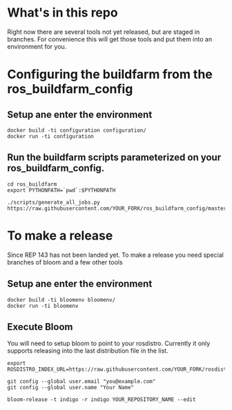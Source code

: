 # What's in this repo

Right now there are several tools not yet released, but are staged in branches. For convenience this will get those tools and put them into an environment for you. 

# Configuring the buildfarm from the ros_buildfarm_config

## Setup ane enter the environment

```
docker build -ti configuration configuration/
docker run -ti configuration
```

## Run the buildfarm scripts parameterized on your ros_buildfarm_config. 

```
cd ros_buildfarm
export PYTHONPATH=`pwd`:$PYTHONPATH

./scripts/generate_all_jobs.py https://raw.githubusercontent.com/YOUR_FORK/ros_buildfarm_config/master/YOUR_BUILD_INDEX_FILE.yaml
```




# To make a release

Since REP 143 has not been landed yet. To make a release you need special branches of bloom and a few other tools 

## Setup ane enter the environment

```
docker build -ti bloomenv bloomenv/
docker run -ti bloomenv 
```

## Execute Bloom

You will need to setup bloom to point to your rosdistro. Currently it only supports releasing into the last distribution file in the list. 

```
export ROSDISTRO_INDEX_URL=https://raw.githubusercontent.com/YOUR_FORK/rosdistro/YOUR_BRANCH/index.yaml

git config --global user.email "you@example.com"
git config --global user.name "Your Name"

bloom-release -t indigo -r indigo YOUR_REPOSITORY_NAME --edit
